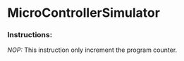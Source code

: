 # MicroControllerSimulator

### Instructions:

*NOP:*
This instruction only increment the program counter.
